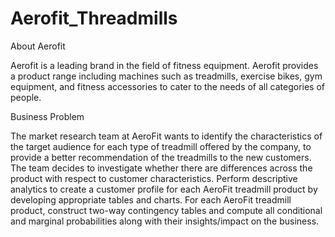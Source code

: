 # Aerofit_Threadmills

About Aerofit

Aerofit is a leading brand in the field of fitness equipment. Aerofit provides a product range including machines such as treadmills, exercise bikes, gym equipment, and fitness accessories to cater to the needs of all categories of people.


Business Problem

The market research team at AeroFit wants to identify the characteristics of the target audience for each type of treadmill offered by the company, to provide a better recommendation of the treadmills to the new customers. The team decides to investigate whether there are differences across the product with respect to customer characteristics.
Perform descriptive analytics to create a customer profile for each AeroFit treadmill product by developing appropriate tables and charts.
For each AeroFit treadmill product, construct two-way contingency tables and compute all conditional and marginal probabilities along with their insights/impact on the business.
